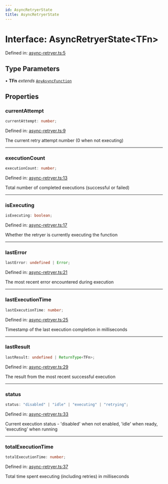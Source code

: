 ```yaml
---
id: AsyncRetryerState
title: AsyncRetryerState
---
```


<!-- DO NOT EDIT: this page is autogenerated from the type comments -->

# Interface: AsyncRetryerState\<TFn\>

Defined in: [async-retryer.ts:5](https://github.com/TanStack/pacer/blob/main/packages/pacer/src/async-retryer.ts#L5)

## Type Parameters

• **TFn** *extends* [`AnyAsyncFunction`](../../type-aliases/anyasyncfunction.md)

## Properties

### currentAttempt

```ts
currentAttempt: number;
```

Defined in: [async-retryer.ts:9](https://github.com/TanStack/pacer/blob/main/packages/pacer/src/async-retryer.ts#L9)

The current retry attempt number (0 when not executing)

***

### executionCount

```ts
executionCount: number;
```

Defined in: [async-retryer.ts:13](https://github.com/TanStack/pacer/blob/main/packages/pacer/src/async-retryer.ts#L13)

Total number of completed executions (successful or failed)

***

### isExecuting

```ts
isExecuting: boolean;
```

Defined in: [async-retryer.ts:17](https://github.com/TanStack/pacer/blob/main/packages/pacer/src/async-retryer.ts#L17)

Whether the retryer is currently executing the function

***

### lastError

```ts
lastError: undefined | Error;
```

Defined in: [async-retryer.ts:21](https://github.com/TanStack/pacer/blob/main/packages/pacer/src/async-retryer.ts#L21)

The most recent error encountered during execution

***

### lastExecutionTime

```ts
lastExecutionTime: number;
```

Defined in: [async-retryer.ts:25](https://github.com/TanStack/pacer/blob/main/packages/pacer/src/async-retryer.ts#L25)

Timestamp of the last execution completion in milliseconds

***

### lastResult

```ts
lastResult: undefined | ReturnType<TFn>;
```

Defined in: [async-retryer.ts:29](https://github.com/TanStack/pacer/blob/main/packages/pacer/src/async-retryer.ts#L29)

The result from the most recent successful execution

***

### status

```ts
status: "disabled" | "idle" | "executing" | "retrying";
```

Defined in: [async-retryer.ts:33](https://github.com/TanStack/pacer/blob/main/packages/pacer/src/async-retryer.ts#L33)

Current execution status - 'disabled' when not enabled, 'idle' when ready, 'executing' when running

***

### totalExecutionTime

```ts
totalExecutionTime: number;
```

Defined in: [async-retryer.ts:37](https://github.com/TanStack/pacer/blob/main/packages/pacer/src/async-retryer.ts#L37)

Total time spent executing (including retries) in milliseconds
